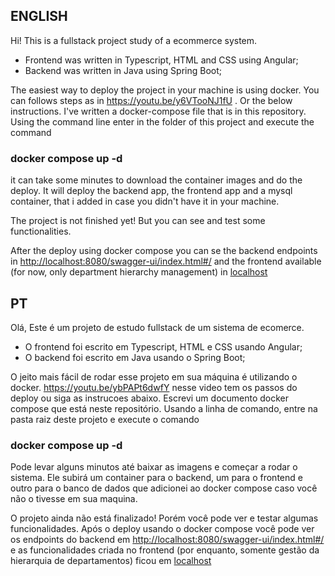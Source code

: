 ## ENGLISH
Hi!
This is a fullstack project study of a ecommerce system.
- Frontend was written in Typescript, HTML and CSS using Angular;
- Backend was written in Java using Spring Boot;

The easiest way to deploy the project in your machine is using docker. You can follows steps as in https://youtu.be/y6VTooNJ1fU . Or the below instructions.
I've written a docker-compose file that is in this repository.
Using the command line enter in the folder of this project and execute the command

### docker compose up -d

it can take some minutes to download the container images and do the deploy.
It will deploy the backend app, the frontend app and a mysql container, that i added in case you didn't have it in your machine.

The project is not finished yet! But you can see and test some functionalities.

After the deploy using docker compose you can se the backend endpoints in [http://localhost:8080/swagger-ui/index.html#/](http://localhost:8080/swagger-ui/index.html#/) and the frontend available (for now, only department hierarchy management) in [localhost](http://localhost/)

## PT
Olá,
Este é um projeto de estudo fullstack de um sistema de ecomerce.
  -  O frontend foi escrito em Typescript, HTML e CSS usando Angular;
  -  O backend foi escrito em Java usando o Spring Boot;
    
O jeito mais fácil de rodar esse projeto em sua máquina é utilizando o docker.
https://youtu.be/ybPAPt6dwfY nesse video tem os passos do deploy ou siga as instrucoes abaixo.
Escrevi um documento docker compose que está neste repositório.
Usando a linha de comando, entre na pasta raiz deste projeto e execute o comando

### docker compose up -d

Pode levar alguns minutos até baixar as imagens e começar a rodar o sistema.
Ele subirá um container para o backend, um para o frontend e outro para o banco de dados que adicionei ao docker compose caso você não o tivesse em sua maquina.
 
O projeto ainda não está finalizado! Porém você pode ver e testar algumas funcionalidades.
Após o deploy usando o docker compose você pode ver os endpoints do backend em [http://localhost:8080/swagger-ui/index.html#/](http://localhost:8080/swagger-ui/index.html#/)
e as funcionalidades criada no frontend (por enquanto, somente gestão da hierarquia de departamentos) ficou em [localhost](http://localhost/)
